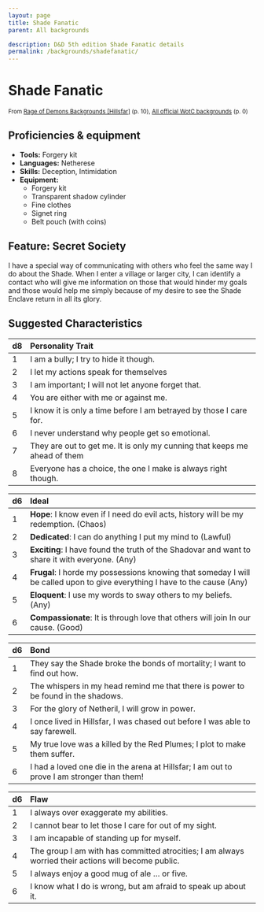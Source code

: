 ```yaml
---
layout: page
title: Shade Fanatic
parent: All backgrounds

description: D&D 5th edition Shade Fanatic details
permalink: /backgrounds/shadefanatic/
---
```

# Shade Fanatic

<small>From <a target="_blank" href="https://dndadventurersleague.org/wp-content/uploads/2015/07/Hillsfar-Regional-Character-Options.pdf">Rage of Demons Backgrounds [Hillsfar]</a> (p. 10), <a target="_blank" href="https://flapkan.com/faq#What-is-the-source-All-official-WotC-backgrounds-and-how-does-it-work">All official WotC backgrounds</a> (p. 0)</small>


## Proficiencies & equipment

- **Tools:** Forgery kit
- **Languages:** Netherese
- **Skills:** Deception, Intimidation
- **Equipment:** 
  - Forgery kit
  - Transparent shadow cylinder
  - Fine clothes
  - Signet ring
  - Belt pouch (with coins)

## Feature: Secret Society


I have a special way of communicating with others who feel the same way I do about the Shade. When I enter a village or larger city, I can identify a contact who will give me information on those that would hinder my goals and those would help me simply because of my desire to see the Shade Enclave return in all its glory.

## Suggested Characteristics


| d8 | Personality Trait |
|:----------------------------|:------------------|
| 1 | I am a bully; I try to hide it though. |
| 2 | I let my actions speak for themselves |
| 3 | I am important; I will not let anyone forget that. |
| 4 | You are either with me or against me. |
| 5 | I know it is only a time before I am betrayed by those I care for. |
| 6 | I never understand why people get so emotional. |
| 7 | They are out to get me. It is only my cunning that keeps me ahead of them |
| 8 | Everyone has a choice, the one I make is always right though. |

| d6 | Ideal |
|:----------------------------|:------|
| 1 | **Hope**: I know even if I need do evil acts, history will be my redemption. (Chaos) |
| 2 | **Dedicated**: I can do anything I put my mind to (Lawful) |
| 3 | **Exciting**: I have found the truth of the Shadovar and want to share it with everyone. (Any) |
| 4 | **Frugal**: I horde my possessions knowing that someday I will be called upon to give everything I have to the cause (Any) |
| 5 | **Eloquent**: I use my words to sway others to my beliefs. (Any) |
| 6 | **Compassionate**: It is through love that others will join In our cause. (Good) |

| d6 | Bond |
|:----------------------------|:------------------|
| 1 | They say the Shade broke the bonds of mortality; I want to find out how. |
| 2 | The whispers in my head remind me that there is power to be found in the shadows. |
| 3 | For the glory of Netheril, I will grow in power. |
| 4 | I once lived in Hillsfar, I was chased out before I was able to say farewell. |
| 5 | My true love was a killed by the Red Plumes; I plot to make them suffer. |
| 6 | I had a loved one die in the arena at Hillsfar; I am out to prove I am stronger than them! |

| d6 | Flaw |
|:----------------------------|:------------------|
| 1 | I always over exaggerate my abilities. |
| 2 | I cannot bear to let those I care for out of my sight. |
| 3 | I am incapable of standing up for myself. |
| 4 | The group I am with has committed atrocities; I am always worried their actions will become public. |
| 5 | I always enjoy a good mug of ale … or five. |
| 6 | I know what I do is wrong, but am afraid to speak up about it. |